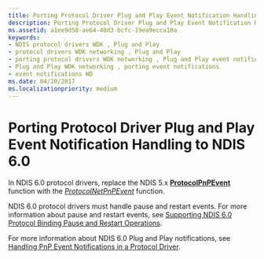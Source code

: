 ```yaml
---
title: Porting Protocol Driver Plug and Play Event Notification Handling to NDIS 6.0
description: Porting Protocol Driver Plug and Play Event Notification Handling to NDIS 6.0
ms.assetid: a1ee9d58-ae64-40d3-bcfc-19ea9ecca10a
keywords:
- NDIS protocol drivers WDK , Plug and Play
- protocol drivers WDK networking , Plug and Play
- porting protocol drivers WDK networking , Plug and Play event notifications
- Plug and Play WDK networking , porting event notifications
- event notifications WD
ms.date: 04/20/2017
ms.localizationpriority: medium
---
```


# Porting Protocol Driver Plug and Play Event Notification Handling to NDIS 6.0





In NDIS 6.0 protocol drivers, replace the NDIS 5.x [**ProtocolPnPEvent**](https://msdn.microsoft.com/library/windows/hardware/ff563243) function with the [*ProtocolNetPnPEvent*](https://msdn.microsoft.com/library/windows/hardware/ff570263) function.

NDIS 6.0 protocol drivers must handle pause and restart events. For more information about pause and restart events, see [Supporting NDIS 6.0 Protocol Binding Pause and Restart Operations](supporting-ndis-6-0-protocol-binding-pause-and-restart-operations.md).

For more information about NDIS 6.0 Plug and Play notifications, see [Handling PnP Event Notifications in a Protocol Driver](handling-pnp-event-notifications-in-a-protocol-driver.md).

 

 





